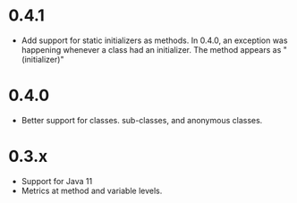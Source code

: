 # 0.4.1

- Add support for static initializers as methods. In 0.4.0, an exception
was happening whenever a class had an initializer. The method appears
as "(initializer)"

# 0.4.0

- Better support for classes. sub-classes, and anonymous classes.

# 0.3.x

- Support for Java 11
- Metrics at method and variable levels.